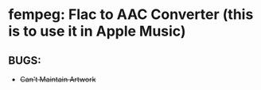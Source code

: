 # fempeg: Flac to AAC Converter (this is to use it in Apple Music)

## BUGS:
- ~~Can't Maintain Artwork~~

